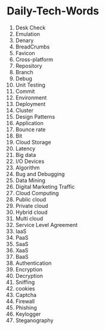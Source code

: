 # Daily-Tech-Words

1. Desk Check
2. Emulation
3. Denary
4. BreadCrumbs
5. Favicon
6. Cross-platform
7. Repository
8. Branch
9. Debug
10. Unit Testing
11. Commit
12. Environment
13. Deployment
14. Cluster
15. Design Patterns
16. Application
17. Bounce rate
18. Bit
19. Cloud Storage
20. Latency
21. Big data
22. I/O Devices
23. Algorithm
24. Bug and Debugging
25. Data Mining
26. Digital Marketing Traffic
27. Cloud Computing
28. Public cloud
29. Private cloud
30. Hybrid cloud
31. Multi cloud
32. Service Level Agreement
33. IaaS
34. PaaS
35. SaaS
36. XaaS
37. BaaS
38. Authentication
39. Encryption
40. Decryption
41. Sniffing
42. cookies
43. Captcha
44. Firewall
45. Phishing
46. Keylogger
47. Steganography
